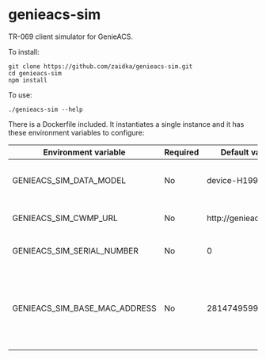 # genieacs-sim

TR-069 client simulator for GenieACS.

To install:

    git clone https://github.com/zaidka/genieacs-sim.git
    cd genieacs-sim
    npm install

To use:

    ./genieacs-sim --help


There is a Dockerfile included. It instantiates a single instance and it has these environment variables to configure:

| Environment variable          | Required  | Default value                                                     | Description                                                           |
| -                             | -         | -                                                                 | -                                                                     |
| GENIEACS_SIM_DATA_MODEL       | No        | device-H199Z                                                      | This should be compatiple with one of the devices in `/models` folder |
| GENIEACS_SIM_CWMP_URL         | No        | http://genieacs:7547                                              | URL that this instance will reach as Genie CWMP                       |
| GENIEACS_SIM_SERIAL_NUMBER    | No        | 0                                                                 | Serial number of the instantiated CPE                                 |
| GENIEACS_SIM_BASE_MAC_ADDRESS | No        | 281474959933440                                                   | MAC address of the instantiated CPE. Should be a number which will translate to the hex format (i.e.  17 will turn into `00:00:00:00:00:11`)                                   |
